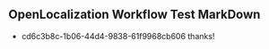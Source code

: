 ## OpenLocalization Workflow Test MarkDown
* cd6c3b8c-1b06-44d4-9838-61f9968cb606 thanks!

<!--HONumber=Jul16_HO4-->


